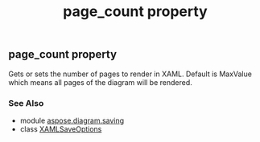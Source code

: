 ﻿---
title: page_count property
second_title: Aspose.Diagram for Python via .NET API References
description: 
type: docs
weight: 50
url: /python-net/aspose.diagram.saving/xamlsaveoptions/page_count/
is_root: false
---

## page_count property


Gets or sets the number of pages to render in XAML.
Default is MaxValue which means all pages of the diagram will be rendered.

### See Also
* module [aspose.diagram.saving](../../)
* class [XAMLSaveOptions](/diagram/python-net/aspose.diagram.saving/xamlsaveoptions)
